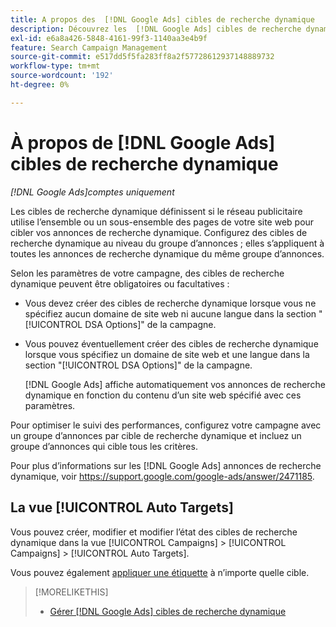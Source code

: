 ```yaml
---
title: A propos des  [!DNL Google Ads] cibles de recherche dynamique
description: Découvrez les  [!DNL Google Ads] cibles de recherche dynamique.
exl-id: e6a8a426-5848-4161-99f3-1140aa3e4b9f
feature: Search Campaign Management
source-git-commit: e517dd5f5fa283ff8a2f57728612937148889732
workflow-type: tm+mt
source-wordcount: '192'
ht-degree: 0%

---
```


# À propos de [!DNL Google Ads] cibles de recherche dynamique

*[!DNL Google Ads]comptes uniquement*

Les cibles de recherche dynamique définissent si le réseau publicitaire utilise l’ensemble ou un sous-ensemble des pages de votre site web pour cibler vos annonces de recherche dynamique. Configurez des cibles de recherche dynamique au niveau du groupe d’annonces ; elles s’appliquent à toutes les annonces de recherche dynamique du même groupe d’annonces.

Selon les paramètres de votre campagne, des cibles de recherche dynamique peuvent être obligatoires ou facultatives :

* Vous devez créer des cibles de recherche dynamique lorsque vous ne spécifiez aucun domaine de site web ni aucune langue dans la section &quot;[!UICONTROL DSA Options]&quot; de la campagne.

* Vous pouvez éventuellement créer des cibles de recherche dynamique lorsque vous spécifiez un domaine de site web et une langue dans la section &quot;[!UICONTROL DSA Options]&quot; de la campagne.

  [!DNL Google Ads] affiche automatiquement vos annonces de recherche dynamique en fonction du contenu d’un site web spécifié avec ces paramètres.

Pour optimiser le suivi des performances, configurez votre campagne avec un groupe d’annonces par cible de recherche dynamique et incluez un groupe d’annonces qui cible tous les critères.

Pour plus d’informations sur les [!DNL Google Ads] annonces de recherche dynamique, voir https://support.google.com/google-ads/answer/2471185.

## La vue [!UICONTROL Auto Targets]

Vous pouvez créer, modifier et modifier l’état des cibles de recherche dynamique dans la vue [!UICONTROL Campaigns] > [!UICONTROL Campaigns] > [!UICONTROL Auto Targets].

Vous pouvez également [appliquer une étiquette](/help/search-social-commerce/campaign-management/label-classifications/classification-values-assign-campaign-management.md) à n’importe quelle cible.

>[!MORELIKETHIS]
>
>* [Gérer [!DNL Google Ads] cibles de recherche dynamique](dynamic-search-target-manage.md)
